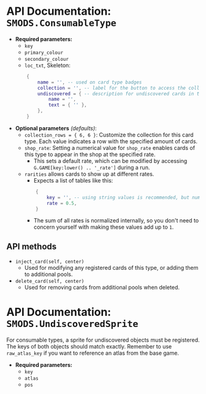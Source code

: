 # API Documentation: `SMODS.ConsumableType`
- **Required parameters:**
	- `key`
	- `primary_colour`
	- `secondary_colour`
	- `loc_txt`, Skeleton:
	```lua
		{
			name = '', -- used on card type badges
			collection = '', -- label for the button to access the collection
			undiscovered = { -- description for undiscovered cards in the collection
				name = '',
				text = { '' },
			},
		}
	```
- **Optional parameters** *(defaults)*:
	- `collection_rows = { 6, 6 }`: Customize the collection for this card type. Each value indicates a row with the specified amount of cards.
	- `shop_rate`: Setting a numerical value for `shop_rate` enables cards of this type to appear in the shop at the specified rate.
		- This sets a default rate, which can be modified by accessing `G.GAME[key:lower() .. '_rate']` during a run.
	- `rarities` allows cards to show up at different rates.
		-  Expects a list of tables like this:
		```lua
			{
				key = '', -- using string values is recommended, but numeric values are also possible
				rate = 0.5,
			}
		```
		- The sum of all rates is normalized internally, so you don't need to concern yourself with making these values add up to `1`.

## API methods
- `inject_card(self, center)`
	- Used for modifying any registered cards of this type, or adding them to additional pools.
- `delete_card(self, center)`
	- Used for removing cards from additional pools when deleted.

# API Documentation: `SMODS.UndiscoveredSprite`
For consumable types, a sprite for undiscovered objects must be registered. The keys of both objects should match exactly. Remember to use `raw_atlas_key` if you want to reference an atlas from the base game.
- **Required parameters:**
	- `key`
	- `atlas`
	- `pos`